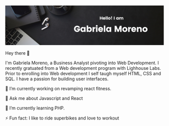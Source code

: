 
![Banner](https://github.com/gabmor38/README/blob/master/gabymoreno/Sources/Banner.png?raw=true "Title")

Hey there 👋

I'm Gabriela Moreno, a Business Analyst pivoting into Web Development. I recently gratuated from a Web development program with Lighhouse Labs. Prior to enrolling into Web development I self taugh myself HTML, CSS and SQL. I have a passion for building user interfaces.

<p> 🔭 I’m currently working on revamping react fitness.</p>
<p> 💬 Ask me about Javascript and React</p>
<p> 🌱 I’m currently learning PHP.</p>
<p> ⚡ Fun fact: I like to ride superbikes and love to workout</p>




<!--
**gabmor38/gabmor38** is a ✨ _special_ ✨ repository because its `README.md` (this file) appears on your GitHub profile.

Here are some ideas to get you started:

- 🔭 I’m currently working on ...
- 🌱 I’m currently learning ...
- 👯 I’m looking to collaborate on ...
- 🤔 I’m looking for help with ...
- 💬 Ask me about ...
- 📫 How to reach me: ...
- 😄 Pronouns: ...
- ⚡ Fun fact: ...
-->
